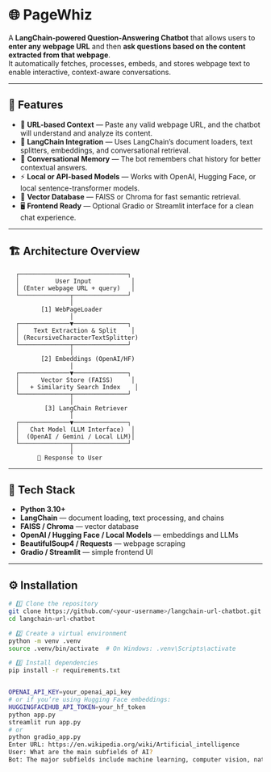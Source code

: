 # 🌐 PageWhiz

A **LangChain-powered Question-Answering Chatbot** that allows users to **enter any webpage URL** and then **ask questions based on the content extracted from that webpage**.  
It automatically fetches, processes, embeds, and stores webpage text to enable interactive, context-aware conversations.

---

## 🚀 Features

- 🔗 **URL-based Context** — Paste any valid webpage URL, and the chatbot will understand and analyze its content.  
- 🧠 **LangChain Integration** — Uses LangChain’s document loaders, text splitters, embeddings, and conversational retrieval.  
- 💬 **Conversational Memory** — The bot remembers chat history for better contextual answers.  
- ⚡ **Local or API-based Models** — Works with OpenAI, Hugging Face, or local sentence-transformer models.  
- 🧱 **Vector Database** — FAISS or Chroma for fast semantic retrieval.  
- 🖥️ **Frontend Ready** — Optional Gradio or Streamlit interface for a clean chat experience.

---

## 🏗️ Architecture Overview
      ┌──────────────────────────────┐
      │          User Input           │
      │ (Enter webpage URL + query)   │
      └──────────────┬───────────────┘
                     │
             [1] WebPageLoader
                     │
      ┌──────────────▼───────────────┐
      │    Text Extraction & Split    │
      │ (RecursiveCharacterTextSplitter)
      └──────────────┬───────────────┘
                     │
             [2] Embeddings (OpenAI/HF)
                     │
      ┌──────────────▼───────────────┐
      │      Vector Store (FAISS)     │
      │   + Similarity Search Index    │
      └──────────────┬───────────────┘
                     │
              [3] LangChain Retriever
                     │
      ┌──────────────▼───────────────┐
      │   Chat Model (LLM Interface)  │
      │  (OpenAI / Gemini / Local LLM)│
      └──────────────┬───────────────┘
                     │
            💬 Response to User

---

## 🧩 Tech Stack

- **Python 3.10+**
- **LangChain** — document loading, text processing, and chains  
- **FAISS / Chroma** — vector database  
- **OpenAI / Hugging Face / Local Models** — embeddings and LLMs  
- **BeautifulSoup4 / Requests** — webpage scraping  
- **Gradio / Streamlit** — simple frontend UI  

---

## ⚙️ Installation

```bash
# 1️⃣ Clone the repository
git clone https://github.com/<your-username>/langchain-url-chatbot.git
cd langchain-url-chatbot

# 2️⃣ Create a virtual environment
python -m venv .venv
source .venv/bin/activate  # On Windows: .venv\Scripts\activate

# 3️⃣ Install dependencies
pip install -r requirements.txt


OPENAI_API_KEY=your_openai_api_key
# or if you’re using Hugging Face embeddings:
HUGGINGFACEHUB_API_TOKEN=your_hf_token
python app.py
streamlit run app.py
# or
python gradio_app.py
Enter URL: https://en.wikipedia.org/wiki/Artificial_intelligence
User: What are the main subfields of AI?
Bot: The major subfields include machine learning, computer vision, natural language processing, robotics, and expert systems.

